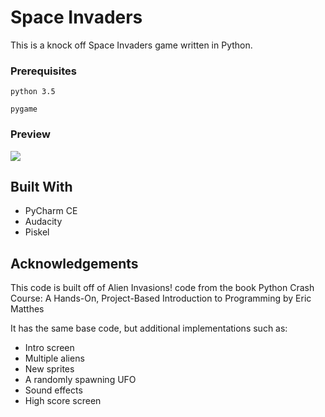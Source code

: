 # Space Invaders

This is a knock off Space Invaders game written in Python. 


### Prerequisites

```
python 3.5
```
```
pygame
```

### Preview
![](preview.gif)

## Built With

* PyCharm CE
* Audacity
* Piskel

## Acknowledgements

This code is built off of Alien Invasions! code from the book Python Crash Course: A Hands-On, Project-Based Introduction to Programming by Eric Matthes

It has the same base code, but additional implementations such as:
* Intro screen
* Multiple aliens
* New sprites
* A randomly spawning UFO
* Sound effects
* High score screen
